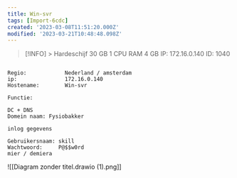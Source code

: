 ```yaml
---
title: Win-svr
tags: [Import-6cdc]
created: '2023-03-08T11:51:20.000Z'
modified: '2023-03-21T10:48:48.098Z'
---
```


> [!INFO] >
> Hardeschijf 30 GB
> 1 CPU
> RAM 4 GB
> IP: 172.16.0.140
> ID: 1040

```

Regio:            Nederland / amsterdam
ip:               172.16.0.140
Hostename:        Win-svr

```

```
Functie:

DC + DNS
Domein naam: Fysiobakker

```

```
inlog gegevens

Gebruikersnaam: skill
Wachtwoord:     P@$$w0rd
mier / demiera

```

![[Diagram zonder titel.drawio (1).png]]
